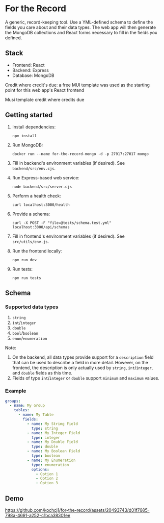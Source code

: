 # For the Record

A generic, record-keeping tool. Use a YML-defined schema to define the fields you care about and their data types.
The web app will then generate the MongoDB collections and React forms necessary to fill in the fields you defined.

## Stack

- Frontend: React
- Backend: Express
- Database: MongoDB

Credit where credit's due: a free MUI template was used as the starting point for this web app's React frontend

Musi template credit where credits due

## Getting started

1. Install dependencies:

   ```
   npm install
   ```

1. Run MongoDB:

   ```
   docker run --name for-the-record-mongo -d -p 27017:27017 mongo
   ```

1. Fill in backend's environment variables (if desired). See `backend/src/env.cjs`.

1. Run Express-based web service:

   ```
   node backend/src/server.cjs
   ```

1. Perform a health check:

   ```
   curl localhost:3000/health
   ```

1. Provide a schema:

   ```
   curl -X POST -F "file=@tests/schema.test.yml" localhost:3000/api/schemas
   ```

1. Fill in frontend's environment variables (if desired). See `src/utils/env.js`.

1. Run the frontend locally:

   ```
   npm run dev
   ```

1. Run tests:

   ```
   npm run tests
   ```

## Schema

### Supported data types

1. `string`
1. `int`/`integer`
1. `double`
1. `bool`/`boolean`
1. `enum`/`enumeration`

Note:

1. On the backend, all data types provide support for a `description` field that can be used to
   describe a field in more detail. However, on the frontend, the description is only actually used
   by `string`, `int`/`integer`, and `double` fields as this time.
1. Fields of type `int`/`integer` or `double` support `minimum` and `maximum` values.

### Example

```yml
groups:
  - name: My Group
    tables:
      - name: My Table
        fields:
          - name: My String Field
            type: string
          - name: My Integer Field
            type: integer
          - name: My Double Field
            type: double
          - name: My Boolean Field
            type: boolean
          - name: My Enumeration
            type: enumeration
            options:
              - Option 1
              - Option 2
              - Option 3
```

## Demo

https://github.com/kochcj1/for-the-record/assets/20493743/d01f7685-798a-4691-a252-c1bca38301ee

